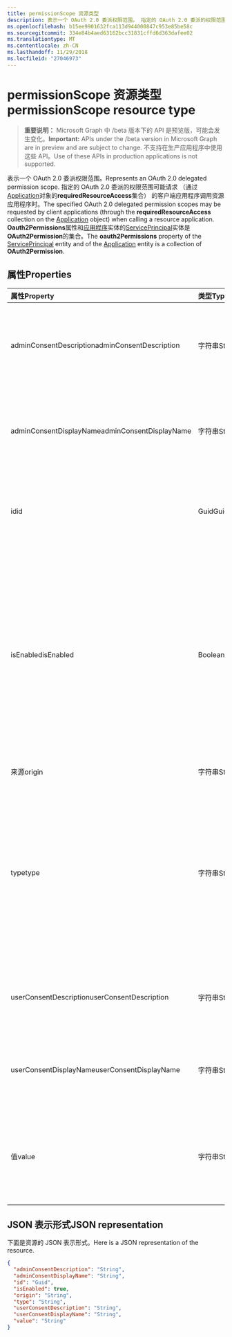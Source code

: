 ```yaml
---
title: permissionScope 资源类型
description: 表示一个 OAuth 2.0 委派权限范围。 指定的 OAuth 2.0 委派的权限范围可能请求 （通过 Application 对象的**requiredResourceAccess**集合） 的客户端应用程序调用资源应用程序时。 **Oauth2Permissions**属性和应用程序实体的 ServicePrincipal 实体是**OAuth2Permission**的集合。
ms.openlocfilehash: b15ee9901632fca113d944000847c953e85be58c
ms.sourcegitcommit: 334e84b4aed63162bcc31831cffd6d363dafee02
ms.translationtype: MT
ms.contentlocale: zh-CN
ms.lasthandoff: 11/29/2018
ms.locfileid: "27046973"
---
```

# <a name="permissionscope-resource-type"></a><span data-ttu-id="0c109-105">permissionScope 资源类型</span><span class="sxs-lookup"><span data-stu-id="0c109-105">permissionScope resource type</span></span>

> <span data-ttu-id="0c109-106">**重要说明：** Microsoft Graph 中 /beta 版本下的 API 是预览版，可能会发生变化。</span><span class="sxs-lookup"><span data-stu-id="0c109-106">**Important:** APIs under the /beta version in Microsoft Graph are in preview and are subject to change.</span></span> <span data-ttu-id="0c109-107">不支持在生产应用程序中使用这些 API。</span><span class="sxs-lookup"><span data-stu-id="0c109-107">Use of these APIs in production applications is not supported.</span></span>

<span data-ttu-id="0c109-108">表示一个 OAuth 2.0 委派权限范围。</span><span class="sxs-lookup"><span data-stu-id="0c109-108">Represents an OAuth 2.0 delegated permission scope.</span></span> <span data-ttu-id="0c109-109">指定的 OAuth 2.0 委派的权限范围可能请求 （通过[Application](application.md)对象的**requiredResourceAccess**集合） 的客户端应用程序调用资源应用程序时。</span><span class="sxs-lookup"><span data-stu-id="0c109-109">The specified OAuth 2.0 delegated permission scopes may be requested by client applications (through the **requiredResourceAccess** collection on the [Application](application.md) object) when calling a resource application.</span></span> <span data-ttu-id="0c109-110">**Oauth2Permissions**属性和[应用程序](application.md)实体的[ServicePrincipal](serviceprincipal.md)实体是**OAuth2Permission**的集合。</span><span class="sxs-lookup"><span data-stu-id="0c109-110">The **oauth2Permissions** property of the [ServicePrincipal](serviceprincipal.md) entity and of the [Application](application.md) entity is a collection of **OAuth2Permission**.</span></span>

## <a name="properties"></a><span data-ttu-id="0c109-111">属性</span><span class="sxs-lookup"><span data-stu-id="0c109-111">Properties</span></span>

| <span data-ttu-id="0c109-112">属性</span><span class="sxs-lookup"><span data-stu-id="0c109-112">Property</span></span> | <span data-ttu-id="0c109-113">类型</span><span class="sxs-lookup"><span data-stu-id="0c109-113">Type</span></span> | <span data-ttu-id="0c109-114">说明</span><span class="sxs-lookup"><span data-stu-id="0c109-114">Description</span></span> |
|:---------------|:--------|:----------|
|<span data-ttu-id="0c109-115">adminConsentDescription</span><span class="sxs-lookup"><span data-stu-id="0c109-115">adminConsentDescription</span></span>|<span data-ttu-id="0c109-116">字符串</span><span class="sxs-lookup"><span data-stu-id="0c109-116">String</span></span>| <span data-ttu-id="0c109-117">权限管理员同意和应用程序分配体验中显示的帮助文本。</span><span class="sxs-lookup"><span data-stu-id="0c109-117">Permission help text that appears in the admin consent and app assignment experiences.</span></span> |
|<span data-ttu-id="0c109-118">adminConsentDisplayName</span><span class="sxs-lookup"><span data-stu-id="0c109-118">adminConsentDisplayName</span></span>|<span data-ttu-id="0c109-119">字符串</span><span class="sxs-lookup"><span data-stu-id="0c109-119">String</span></span>| <span data-ttu-id="0c109-120">权限管理的同意和应用程序分配体验中显示的的显示名称。</span><span class="sxs-lookup"><span data-stu-id="0c109-120">Display name for the permission that appears in the admin consent and app assignment experiences.</span></span> |
|<span data-ttu-id="0c109-121">id</span><span class="sxs-lookup"><span data-stu-id="0c109-121">id</span></span>|<span data-ttu-id="0c109-122">Guid</span><span class="sxs-lookup"><span data-stu-id="0c109-122">Guid</span></span>| <span data-ttu-id="0c109-123">唯一范围权限 oauth2Permissions 集合内的标识符。</span><span class="sxs-lookup"><span data-stu-id="0c109-123">Unique scope permission identifier inside the oauth2Permissions collection.</span></span> |
|<span data-ttu-id="0c109-124">isEnabled</span><span class="sxs-lookup"><span data-stu-id="0c109-124">isEnabled</span></span>|<span data-ttu-id="0c109-125">Boolean</span><span class="sxs-lookup"><span data-stu-id="0c109-125">Boolean</span></span>| <span data-ttu-id="0c109-126">在创建或更新权限，此属性必须设置为**true** （这是默认值）。</span><span class="sxs-lookup"><span data-stu-id="0c109-126">When creating or updating a permission, this property must be set to **true** (which is the default).</span></span> <span data-ttu-id="0c109-127">若要删除的权限，此属性必须先设置为**false**。</span><span class="sxs-lookup"><span data-stu-id="0c109-127">To delete a permission, this property must first be set to **false**.</span></span> <span data-ttu-id="0c109-128">此时，在后续呼叫，可能会删除权限。</span><span class="sxs-lookup"><span data-stu-id="0c109-128">At that point, in a subsequent call, the permission may be removed.</span></span> |
|<span data-ttu-id="0c109-129">来源</span><span class="sxs-lookup"><span data-stu-id="0c109-129">origin</span></span>|<span data-ttu-id="0c109-130">字符串</span><span class="sxs-lookup"><span data-stu-id="0c109-130">String</span></span>| <span data-ttu-id="0c109-131">供内部使用。</span><span class="sxs-lookup"><span data-stu-id="0c109-131">For internal use.</span></span> |
|<span data-ttu-id="0c109-132">type</span><span class="sxs-lookup"><span data-stu-id="0c109-132">type</span></span>|<span data-ttu-id="0c109-133">字符串</span><span class="sxs-lookup"><span data-stu-id="0c109-133">String</span></span>| <span data-ttu-id="0c109-134">指定是否此范围权限可以同意由最终用户，或者是否必须由公司管理员同意租户级权限。</span><span class="sxs-lookup"><span data-stu-id="0c109-134">Specifies whether this scope permission can be consented to by an end user, or whether it is a tenant-wide permission that must be consented to by a company administrator.</span></span> <span data-ttu-id="0c109-135">可能的值为*用户*或*管理员*。</span><span class="sxs-lookup"><span data-stu-id="0c109-135">Possible values are *User* or *Admin*.</span></span> |
|<span data-ttu-id="0c109-136">userConsentDescription</span><span class="sxs-lookup"><span data-stu-id="0c109-136">userConsentDescription</span></span>|<span data-ttu-id="0c109-137">字符串</span><span class="sxs-lookup"><span data-stu-id="0c109-137">String</span></span>| <span data-ttu-id="0c109-138">权限帮助最终用户同意体验中显示的文本。</span><span class="sxs-lookup"><span data-stu-id="0c109-138">Permission help text that appears in the end-user consent experience.</span></span> |
|<span data-ttu-id="0c109-139">userConsentDisplayName</span><span class="sxs-lookup"><span data-stu-id="0c109-139">userConsentDisplayName</span></span>|<span data-ttu-id="0c109-140">字符串</span><span class="sxs-lookup"><span data-stu-id="0c109-140">String</span></span>| <span data-ttu-id="0c109-141">显示在最终用户同意体验中的权限的显示名称。</span><span class="sxs-lookup"><span data-stu-id="0c109-141">Display name for the permission that appears in the end-user consent experience.</span></span> |
|<span data-ttu-id="0c109-142">值</span><span class="sxs-lookup"><span data-stu-id="0c109-142">value</span></span>|<span data-ttu-id="0c109-143">字符串</span><span class="sxs-lookup"><span data-stu-id="0c109-143">String</span></span>| <span data-ttu-id="0c109-144">范围声明的资源应用程序应产生预期 OAuth 2.0 访问令牌中的值。</span><span class="sxs-lookup"><span data-stu-id="0c109-144">The value of the scope claim that the resource application should expect in the OAuth 2.0 access token.</span></span> |

## <a name="json-representation"></a><span data-ttu-id="0c109-145">JSON 表示形式</span><span class="sxs-lookup"><span data-stu-id="0c109-145">JSON representation</span></span>
<span data-ttu-id="0c109-146">下面是资源的 JSON 表示形式。</span><span class="sxs-lookup"><span data-stu-id="0c109-146">Here is a JSON representation of the resource.</span></span>

<!-- {
  "blockType": "resource",
  "optionalProperties": [

  ],
  "@odata.type": "microsoft.graph.permissionScope"
}-->

```json
{
  "adminConsentDescription": "String",
  "adminConsentDisplayName": "String",
  "id": "Guid",
  "isEnabled": true,
  "origin": "String",
  "type": "String",
  "userConsentDescription": "String",
  "userConsentDisplayName": "String",
  "value": "String"
}

```


<!-- uuid: 8fcb5dbc-d5aa-4681-8e31-b001d5168d79
2015-10-25 14:57:30 UTC -->
<!-- {
  "type": "#page.annotation",
  "description": "permissionScope resource",
  "keywords": "",
  "section": "documentation",
  "tocPath": ""
}-->